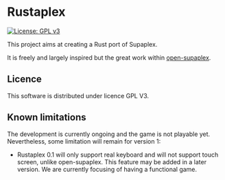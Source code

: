 # Rustaplex

[![License: GPL v3](https://img.shields.io/badge/License-GPLv3-blue.svg)](https://www.gnu.org/licenses/gpl-3.0)

This project aims at creating a Rust port of Supaplex.

It is freely and largely inspired but the great work within [open-supaplex](https://github.com/sergiou87/open-supaplex).

## Licence

This software is distributed under licence GPL V3.

## Known limitations

The development is currently ongoing and the game is not playable yet.
Nevertheless, some limitation will remain for version 1:

- Rustaplex 0.1 will only support real keyboard and will not support touch screen, unlike open-supaplex. This feature may be added in a later version. We are currently focusing of having a functional game.

